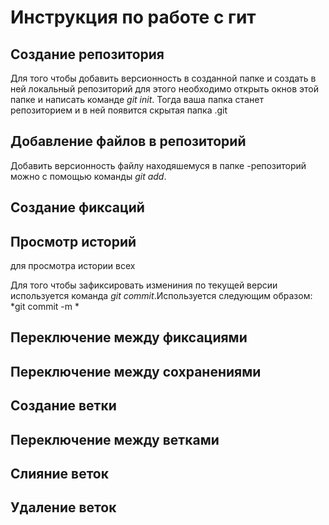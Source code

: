 # Инструкция по работе с гит

## Создание репозитория
Для того чтобы добавить версионность в созданной папке и создать в ней локальный репозиторий для этого необходимо открыть окнов этой папке и написать команде *git init*. Тогда ваша папка станет репозиторием и в ней появится скрытая папка .git


## Добавление файлов в репозиторий
Добавить версионность файлу находяшемуся в папке -репозиторий можно с помощью команды *git add*. 


## Создание фиксаций



## Просмотр историй
для просмотра истории всех 

Для того чтобы зафиксировать измениния по текущей версии используется команда *git commit*.Используется следующим образом: *git commit -m *
## Переключение между фиксациями


## Переключение между сохранениями 



## Создание ветки

## Переключение между ветками

## Слияние веток

## Удаление веток
